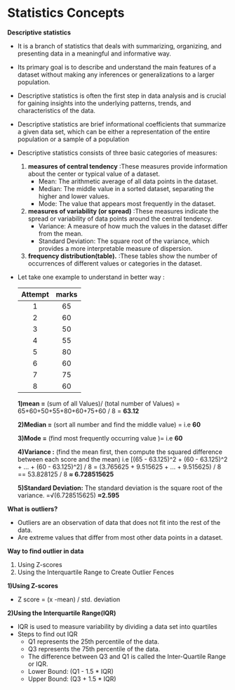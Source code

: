 # Statistics Concepts
 __Descriptive statistics__
- It is a branch of statistics that deals with summarizing, organizing, and presenting data in a meaningful and informative way.
- Its primary goal is to describe and understand the main features of a dataset without making any inferences or generalizations to a larger population.
- Descriptive statistics is often the first step in data analysis and is crucial for gaining insights into the underlying patterns, trends, and characteristics of the data.
- Descriptive statistics are brief informational coefficients that summarize a given data set, which can be either a representation of the entire population or a sample of a population
- Descriptive statistics consists of three basic categories of measures:
  1) __measures of central tendency__ :These measures provide information about the center or typical value of a dataset.
      - Mean: The arithmetic average of all data points in the dataset.
      - Median: The middle value in a sorted dataset, separating the higher and lower values.
      - Mode: The value that appears most frequently in the dataset.
  2) __measures of variability (or spread)__ :These measures indicate the spread or variability of data points around the central tendency. 
      - Variance: A measure of how much the values in the dataset differ from the mean.
      - Standard Deviation: The square root of the variance, which provides a more interpretable measure of dispersion.
  3)  __frequency distribution(table).__ :These tables show the number of occurrences of different values or categories in the dataset.
- Let take one example  to understand in better way :
  
  | Attempt | marks |
  | :---: | :---: |
  |  1    | 65|
  |  2    | 60|
  |  3    | 50|
  |  4    | 55|
  |  5    | 80|
  |  6    | 60|
  |  7    | 75|
  |  8    | 60|

  __1)mean =__  (sum of all Values)/ (total number of Values)  = 65+60+50+55+80+60+75+60 / 8 = __63.12__
  
  __2)Median =__ (sort  all number and  find the middle value) =  i.e __60__
  
  __3)Mode =__ (find most frequently occurring value )= i.e __60__
  
  __4)Variance :__ (find the mean first, then compute the squared difference between each score and the mean) i.e
               [(65 - 63.125)^2 + (60 - 63.125)^2 + ... + (60 - 63.125)^2] / 8   = (3.765625 + 9.515625 + ... + 9.515625) / 8 == 53.828125 / 8
                __≈ 6.728515625__
  
  __5)Standard Deviation:__ The standard deviation is the square root of the variance. =√(6.728515625) __≈2.595__

__What is outliers?__
- Outliers are an observation of data that does not fit into  the rest of the data.
- Are extreme values that differ from most other data points in a dataset.

__Way to find outlier in data__
 1) Using Z-scores
 2) Using the Interquartile Range to Create Outlier Fences

__1)Using Z-scores__
- Z score = (x -mean) / std. deviation
    
__2)Using the Interquartile Range(IQR)__
- IQR is used to measure variability by dividing a data set into quartiles
- Steps to find out IQR
   - Q1 represents the 25th percentile of the data.
   - Q3 represents the 75th percentile of the data.
   - The difference between Q3 and Q1 is called the Inter-Quartile Range or IQR.
   - Lower Bound: (Q1 - 1.5 * IQR)
   - Upper Bound: (Q3 + 1.5 * IQR)
           
                    


